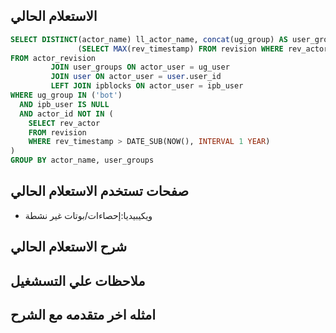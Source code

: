 
## الاستعلام الحالي 
```sql
SELECT DISTINCT(actor_name) ll_actor_name, concat(ug_group) AS user_groups,
               (SELECT MAX(rev_timestamp) FROM revision WHERE rev_actor = actor_id) AS last_edit_date
FROM actor_revision
         JOIN user_groups ON actor_user = ug_user
         JOIN user ON actor_user = user.user_id
         LEFT JOIN ipblocks ON actor_user = ipb_user
WHERE ug_group IN ('bot')
  AND ipb_user IS NULL
  AND actor_id NOT IN (
    SELECT rev_actor
    FROM revision
    WHERE rev_timestamp > DATE_SUB(NOW(), INTERVAL 1 YEAR)
)
GROUP BY actor_name, user_groups
```
## صفحات تستخدم الاستعلام الحالي
 * ويكيبيديا:إحصاءات/بوتات غير نشطة 
 
## شرح الاستعلام الحالي
## ملاحظات علي التسشغيل
## امثله اخر متقدمه مع الشرح
